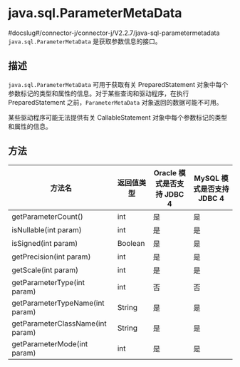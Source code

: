 java.sql.ParameterMetaData 
===============================================
#docslug#/connector-j/connector-j/V2.2.7/java-sql-parametermetadata
`java.sql.ParameterMetaData` 是获取参数信息的接口。

描述 
-----------------------

`java.sql.ParameterMetaData` 可用于获取有关 PreparedStatement 对象中每个参数标记的类型和属性的信息。对于某些查询和驱动程序，在执行 PreparedStatement 之前，`ParameterMetaData` 对象返回的数据可能不可用。

某些驱动程序可能无法提供有关 CallableStatement 对象中每个参数标记的类型和属性的信息。

方法 
-----------------------



|               方法名                |  返回值类型  | Oracle 模式是否支持 JDBC 4 | MySQL 模式是否支持 JDBC 4 |
|----------------------------------|---------|----------------------|---------------------|
| getParameterCount()              | int     | 是                    | 是                   |
| isNullable(int param)            | int     | 是                    | 是                   |
| isSigned(int param)              | Boolean | 是                    | 是                   |
| getPrecision(int param)          | int     | 是                    | 是                   |
| getScale(int param)              | int     | 是                    | 是                   |
| getParameterType(int param)      | int     | 否                    | 否                   |
| getParameterTypeName(int param)  | String  | 是                    | 是                   |
| getParameterClassName(int param) | String  | 是                    | 是                   |
| getParameterMode(int param)      | int     | 是                    | 是                   |



